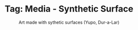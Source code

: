 ---
layout: portfolio
title: 'Tag: Media - Synthetic Surface'
subtitle: Art made with sythetic surfaces (Yupo, Dur-a-Lar)
permalink: /portfolio/tags/media/synthetic-surface
type: tag
uid: synthetic-surface
pagination:
    enabled: true
    tag: [synthetic-surface]
---
